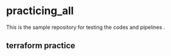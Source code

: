 # practicing_all
This is the sample repository for testing the codes and pipelines .
## terraform practice 
